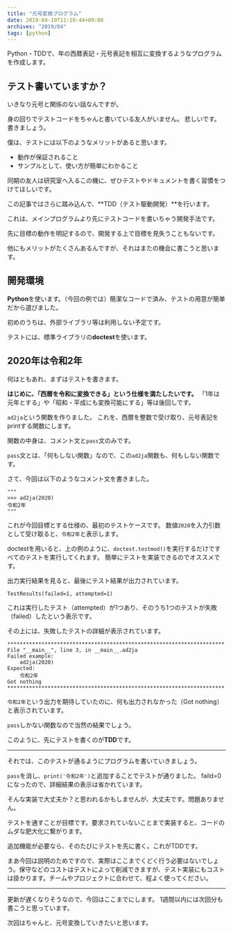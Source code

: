 ```yaml
---
title: "元号変換プログラム"
date: 2019-04-19T11:10:44+09:00
archives: "2019/04"
tags: [python]
---
```

Python・TDDで、年の西暦表記・元号表記を相互に変換するようなプログラムを作成します。
<!--more-->
## テスト書いていますか？
いきなり元号と関係のない話なんですが。

身の回りでテストコードをちゃんと書いている友人がいません。
悲しいです。書きましょう。

僕は、テストには以下のようなメリットがあると思います。

* 動作が保証されること
* サンプルとして、使い方が簡単にわかること

同期の友人は研究室へ入るこの機に、ぜひテストやドキュメントを書く習慣をつけてほしいです。

この記事ではさらに踏み込んで、**TDD（テスト駆動開発）**を行います。

これは、メインプログラムより先にテストコードを書いちゃう開発手法です。

先に目標の動作を明記するので、開発する上で目標を見失うこともないです。

他にもメリットがたくさんあるんですが、それはまたの機会に書こうと思います。

## 開発環境
**Python**を使います。（今回の例では）簡潔なコードで済み、テストの用意が簡単だから選びました。

初めのうちは、外部ライブラリ等は利用しない予定です。

テストには、標準ライブラリの**doctest**を使います。

## 2020年は令和2年
何はともあれ、まずはテストを書きます。

**はじめに、「西暦を令和に変換できる」という仕様を満たしたいです。**
「1年は元年とする」や「昭和・平成にも変換可能にする」等は後回しです。

<script src="https://gist.github.com/Hee-San/9a9ddc82851182e2d2f712e0d4429d6a/627b1e9ebe4d50f2f64223171b8150cf2f64a50a.js"></script>

``ad2ja``という関数を作りました。
これを、西暦を整数で受け取り、元号表記をprintする関数にします。

関数の中身は、コメント文と``pass``文のみです。

``pass``文とは、「何もしない関数」なので、この``ad2ja``関数も、何もしない関数です。


さて、今回は以下のようなコメント文を書きました。

```
"""
>>> ad2ja(2020)
令和2年
"""
```

これが今回目標とする仕様の、最初のテストケースです。
数値``2020``を入力引数として受け取ると、``令和2年``と表示します。

doctestを用いると、上の例のように、``doctest.testmod()``を実行するだけですべてのテストを実行してくれます。
簡単にテストを実装できるのでオススメです。


出力実行結果を見ると、最後にテスト結果が出力されています。
```
TestResults(failed=1, attempted=1)
```
これは実行したテスト（attempted）が1つあり、そのうち1つのテストが失敗（failed）したという表示です。

その上には、失敗したテストの詳細が表示されています。

```
**********************************************************************
File "__main__", line 3, in __main__.ad2ja
Failed example:
    ad2ja(2020)
Expected:
    令和2年
Got nothing
**********************************************************************
```
``令和2年``という出力を期待していたのに、何も出力されなかった（Got nothing）と表示されています。

``pass``しかない関数なので当然の結果でしょう。

このように、先にテストを書くのが**TDD**です。

---

それでは、このテストが通るようにプログラムを書いていきましょう。

<script src="https://gist.github.com/Hee-San/9a9ddc82851182e2d2f712e0d4429d6a/8b7997180771ea821a482907dc26558b3a703960.js"></script>

``pass``を消し、``print('令和2年')``と追加することでテストが通りました。
faild=0になったので、詳細結果の表示は省かれています。

そんな実装で大丈夫か？と思われるかもしませんが、大丈夫です。問題ありません。

テストを通すことが目標です。要求されていないことまで実装すると、コードのムダな肥大化に繋がります。

追加機能が必要なら、そのたびにテストを先に書く。これがTDDです。

まあ今回は説明のためですので、実際はここまでくどく行う必要はないでしょう。保守などのコストはテストによって削減できますが、テスト実装にもコストは掛かります。チームやプロジェクトに合わせて、程よく使ってください。

---

更新が遅くなりそうなので、今回はここまでにします。
1週間以内には次回分も書こうと思っています。

次回はちゃんと、元号変換していきたいと思います。

